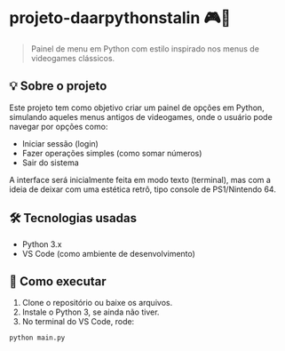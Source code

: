 # projeto-daarpythonstalin 🎮🐍

> Painel de menu em Python com estilo inspirado nos menus de videogames clássicos.

## 💡 Sobre o projeto

Este projeto tem como objetivo criar um painel de opções em Python, simulando aqueles menus antigos de videogames, onde o usuário pode navegar por opções como:

- Iniciar sessão (login)
- Fazer operações simples (como somar números)
- Sair do sistema

A interface será inicialmente feita em modo texto (terminal), mas com a ideia de deixar com uma estética retrô, tipo console de PS1/Nintendo 64.

## 🛠 Tecnologias usadas

- Python 3.x
- VS Code (como ambiente de desenvolvimento)

## 🚀 Como executar

1. Clone o repositório ou baixe os arquivos.
2. Instale o Python 3, se ainda não tiver.
3. No terminal do VS Code, rode:

```bash
python main.py
